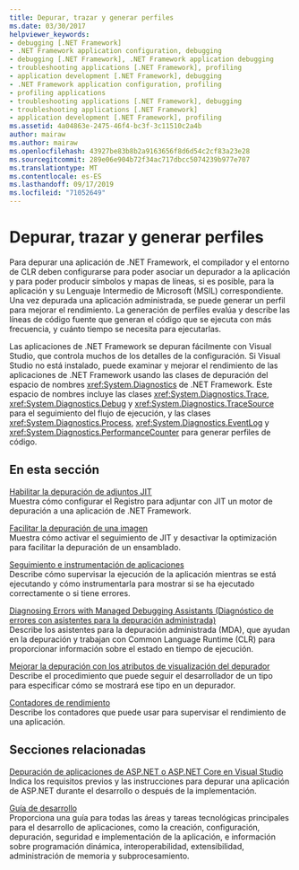 ```yaml
---
title: Depurar, trazar y generar perfiles
ms.date: 03/30/2017
helpviewer_keywords:
- debugging [.NET Framework]
- .NET Framework application configuration, debugging
- debugging [.NET Framework], .NET Framework application debugging
- troubleshooting applications [.NET Framework], profiling
- application development [.NET Framework], debugging
- .NET Framework application configuration, profiling
- profiling applications
- troubleshooting applications [.NET Framework], debugging
- troubleshooting applications [.NET Framework]
- application development [.NET Framework], profiling
ms.assetid: 4a04863e-2475-46f4-bc3f-3c11510c2a4b
author: mairaw
ms.author: mairaw
ms.openlocfilehash: 43927be83b8b2a9163656f8d6d54c2cf83a23e28
ms.sourcegitcommit: 289e06e904b72f34ac717dbcc5074239b977e707
ms.translationtype: MT
ms.contentlocale: es-ES
ms.lasthandoff: 09/17/2019
ms.locfileid: "71052649"
---
```

# <a name="debugging-tracing-and-profiling"></a>Depurar, trazar y generar perfiles
Para depurar una aplicación de .NET Framework, el compilador y el entorno de CLR deben configurarse para poder asociar un depurador a la aplicación y para poder producir símbolos y mapas de líneas, si es posible, para la aplicación y su Lenguaje Intermedio de Microsoft (MSIL) correspondiente. Una vez depurada una aplicación administrada, se puede generar un perfil para mejorar el rendimiento. La generación de perfiles evalúa y describe las líneas de código fuente que generan el código que se ejecuta con más frecuencia, y cuánto tiempo se necesita para ejecutarlas.  
  
 Las aplicaciones de .NET Framework se depuran fácilmente con Visual Studio, que controla muchos de los detalles de la configuración. Si Visual Studio no está instalado, puede examinar y mejorar el rendimiento de las aplicaciones de .NET Framework usando las clases de depuración del espacio de nombres <xref:System.Diagnostics> de .NET Framework. Este espacio de nombres incluye las clases <xref:System.Diagnostics.Trace>, <xref:System.Diagnostics.Debug> y <xref:System.Diagnostics.TraceSource> para el seguimiento del flujo de ejecución, y las clases <xref:System.Diagnostics.Process>, <xref:System.Diagnostics.EventLog> y <xref:System.Diagnostics.PerformanceCounter> para generar perfiles de código.  
  
## <a name="in-this-section"></a>En esta sección  
 [Habilitar la depuración de adjuntos JIT](enabling-jit-attach-debugging.md)  
 Muestra cómo configurar el Registro para adjuntar con JIT un motor de depuración a una aplicación de .NET Framework.  
  
 [Facilitar la depuración de una imagen](making-an-image-easier-to-debug.md)  
 Muestra cómo activar el seguimiento de JIT y desactivar la optimización para facilitar la depuración de un ensamblado.  
  
 [Seguimiento e instrumentación de aplicaciones](tracing-and-instrumenting-applications.md)  
 Describe cómo supervisar la ejecución de la aplicación mientras se está ejecutando y cómo instrumentarla para mostrar si se ha ejecutado correctamente o si tiene errores.  
  
 [Diagnosing Errors with Managed Debugging Assistants (Diagnóstico de errores con asistentes para la depuración administrada)](diagnosing-errors-with-managed-debugging-assistants.md)  
 Describe los asistentes para la depuración administrada (MDA), que ayudan en la depuración y trabajan con Common Language Runtime (CLR) para proporcionar información sobre el estado en tiempo de ejecución.  
  
 [Mejorar la depuración con los atributos de visualización del depurador](enhancing-debugging-with-the-debugger-display-attributes.md)  
 Describe el procedimiento que puede seguir el desarrollador de un tipo para especificar cómo se mostrará ese tipo en un depurador.  
  
 [Contadores de rendimiento](performance-counters.md)  
 Describe los contadores que puede usar para supervisar el rendimiento de una aplicación.  
  
## <a name="related-sections"></a>Secciones relacionadas  
 [Depuración de aplicaciones de ASP.NET o ASP.NET Core en Visual Studio](/visualstudio/debugger/debugging-aspnet-and-ajax-applications)  
 Indica los requisitos previos y las instrucciones para depurar una aplicación de ASP.NET durante el desarrollo o después de la implementación.  
  
 [Guía de desarrollo](../development-guide.md)  
 Proporciona una guía para todas las áreas y tareas tecnológicas principales para el desarrollo de aplicaciones, como la creación, configuración, depuración, seguridad e implementación de la aplicación, e información sobre programación dinámica, interoperabilidad, extensibilidad, administración de memoria y subprocesamiento.
